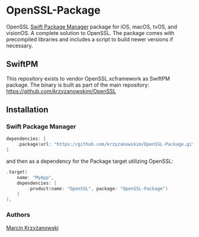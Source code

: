 # OpenSSL-Package

OpenSSL [Swift Package Manager](https://swift.org/package-manager/) package for iOS, macOS, tvOS, and visionOS. A complete solution to OpenSSL. The package comes with precompiled libraries and includes a script to build newer versions if necessary.

## SwiftPM

This repository exists to vendor OpenSSL.xcframework as SwiftPM package.
The binary is built as part of the main repository: https://github.com/krzyzanowskim/OpenSSL

## Installation

### Swift Package Manager

```swift
dependencies: [
    .package(url: "https://github.com/krzyzanowskim/OpenSSL-Package.git", from: "3.1.5006")
]
```

and then as a dependency for the Package target utilizing OpenSSL:

```swift
.target(
    name: "MyApp",
    dependencies: [
        .product(name: "OpenSSL", package: "OpenSSL-Package")
    ]
),
```

### Authors

[Marcin Krzyżanowski](https://krzyzanowskim.com)
